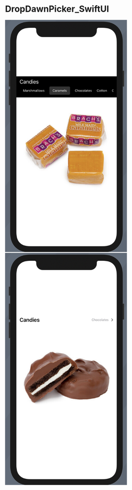 # DropDawnPicker_SwiftUI

<img src="https://github.com/cmadrid19/DropDawnPicker_SwiftUI/blob/main/Preview/caramels.png" width="400px">

<img src="https://github.com/cmadrid19/DropDawnPicker_SwiftUI/blob/main/Preview/chocolates.png" width="400px">
